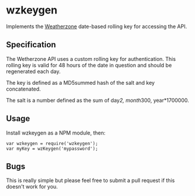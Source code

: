 wzkeygen
========

Implements the [Weatherzone](http://www.weatherzone.com.au/) date-based rolling key for accessing the API.

Specification
-------------
The Wetherzone API uses a custom rolling key for authentication. This rolling key is valid for 48 hours of the date in question and should be regenerated each day.

The key is defined as a MD5summed hash of the salt and key concatenated.

The salt is a number defined as the sum of day*2, month*300, year*1700000.

Usage
-----
Install wzkeygen as a NPM module, then:

    var wzkeygen = require('wzkeygen');
    var myKey = wzKeygen('mypassword');

Bugs
----
This is really simple but please feel free to submit a pull request if this 
doesn't work for you.